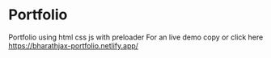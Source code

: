 # Portfolio
Portfolio using html css js with preloader
For an live demo copy or click here   https://bharathjax-portfolio.netlify.app/
